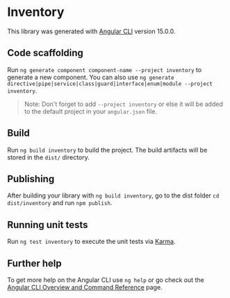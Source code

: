 # Inventory

This library was generated with [Angular CLI](https://github.com/angular/angular-cli) version 15.0.0.

## Code scaffolding

Run `ng generate component component-name --project inventory` to generate a new component. You can also use `ng generate directive|pipe|service|class|guard|interface|enum|module --project inventory`.
> Note: Don't forget to add `--project inventory` or else it will be added to the default project in your `angular.json` file. 

## Build

Run `ng build inventory` to build the project. The build artifacts will be stored in the `dist/` directory.

## Publishing

After building your library with `ng build inventory`, go to the dist folder `cd dist/inventory` and run `npm publish`.

## Running unit tests

Run `ng test inventory` to execute the unit tests via [Karma](https://karma-runner.github.io).

## Further help

To get more help on the Angular CLI use `ng help` or go check out the [Angular CLI Overview and Command Reference](https://angular.io/cli) page.
